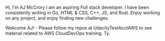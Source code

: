 Hi, I'm AJ McCrory
I am an aspiring Full stack developer.
I have been consistently writing in Go, HTML & CSS, C++, JS, and Rust.
Enjoy working on any project, and enjoy finding new challenges.

<!---
Ajmccrory/Ajmccrory is a ✨ special ✨ repository because its `README.md` (this file) appears on your GitHub profile.
You can click the Preview link to take a look at your changes.
--->

Wekcome AJ! - Please follow my repos at UdacityTestAcctAWS to see material related to AWS CloudDevOps training. Ty.
